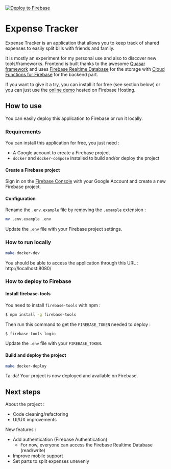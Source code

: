 [![Deploy to Firebase](https://github.com/rbretecher/expense-tracker/workflows/Deploy%20to%20Firebase/badge.svg?branch=master)](https://github.com/rbretecher/expense-tracker/actions?query=workflow%3A%22Deploy+to+Firebase%22+branch%3Amaster)

# Expense Tracker

Expense Tracker is an application that allows you to keep track of shared expenses to easily split bills with friends and family.

It is mostly an experiment for my personal use and also to discover new tools/frameworks. Frontend is built thanks to the awesome [Quasar framework](https://github.com/quasarframework/quasar) and uses [Firebase Realtime Database](https://firebase.google.com/docs/database) for the storage with [Cloud Functions for Firebase](https://firebase.google.com/docs/functions) for the backend part.

If you want to give it a try, you can install it for free (see section below) or you can just use the [online demo](https://expense-tracker-demo-42250.firebaseapp.com) hosted on Firebase Hosting.

## How to use

You can easily deploy this application to Firebase or run it locally.

### Requirements

You can install this application for free, you just need :
- A Google account to create a Firebase project
- `docker` and `docker-compose` installed to build and/or deploy the project

#### Create a Firebase project

Sign in on the [Firebase Console](https://console.firebase.google.com) with your Google Account and create a new Firebase project.

#### Configuration

Rename the `.env.example` file by removing the `.example` extension :
```bash
mv .env.example .env
```

Update the `.env` file with your Firebase project settings.

### How to run locally

```bash
make docker-dev
```

You should be able to access the application through this URL : http://localhost:8080/

### How to deploy to Firebase

#### Install firebase-tools

You need to install `firebase-tools` with npm :
```bash
$ npm install -g firebase-tools
```

Then run this command to get the `FIREBASE_TOKEN` needed to deploy :
```bash
$ firebase-tools login
```

Update the `.env` file with your `FIREBASE_TOKEN`.

#### Build and deploy the project

```bash
make docker-deploy
```

Ta-da! Your project is now deployed and available on Firebase.

## Next steps

About the project :
- Code cleaning/refactoring
- UI/UX improvements

New features :
- Add authentication (Firebase Authentication)
    - For now, everyone can access the Firebase Realtime Database (read/write)
- Improve mobile support
- Set parts to split expenses unevenly
